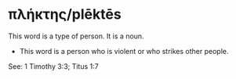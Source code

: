# πλήκτης/plēktēs
This word is a type of person. It is a noun.

* This word is a person who is violent or who strikes other people.

See: 1 Timothy 3:3; Titus 1:7
